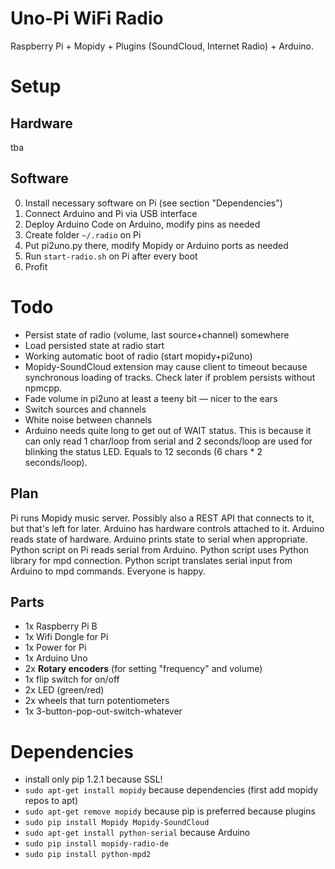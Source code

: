 # Uno-Pi WiFi Radio

Raspberry Pi + Mopidy + Plugins (SoundCloud, Internet Radio) + Arduino.

# Setup

## Hardware

tba

## Software

0. Install necessary software on Pi (see section "Dependencies")
1. Connect Arduino and Pi via USB interface
2. Deploy Arduino Code on Arduino, modify pins as needed
3. Create folder ``~/.radio`` on Pi
4. Put pi2uno.py there, modify Mopidy or Arduino ports as needed
5. Run ``start-radio.sh`` on Pi after every boot
6. Profit

# Todo

* Persist state of radio (volume, last source+channel) somewhere
* Load persisted state at radio start
* Working automatic boot of radio (start mopidy+pi2uno)
* Mopidy-SoundCloud extension may cause client to timeout because synchronous loading of tracks. Check later if problem persists without npmcpp.
* Fade volume in pi2uno at least a teeny bit — nicer to the ears
* Switch sources and channels
* White noise between channels
* Arduino needs quite long to get out of WAIT status. This is because it can only read 1 char/loop from serial and 2 seconds/loop are used for blinking the status LED. Equals to 12 seconds (6 chars * 2 seconds/loop).

## Plan

Pi runs Mopidy music server. Possibly also a REST API that connects to it, but that's left for later. Arduino has hardware controls attached to it. Arduino reads state of hardware. Arduino prints state to serial when appropriate. Python script on Pi reads serial from Arduino. Python script uses Python library for mpd connection. Python script translates serial input from Arduino to mpd commands. Everyone is happy.

## Parts

* 1x Raspberry Pi B
* 1x Wifi Dongle for Pi
* 1x Power for Pi
* 1x Arduino Uno
* 2x **Rotary encoders** (for setting "frequency" and volume)
* 1x flip switch for on/off
* 2x LED (green/red)
* 2x wheels that turn potentiometers
* 1x 3-button-pop-out-switch-whatever 

# Dependencies

* install only pip 1.2.1 because SSL!
* ``sudo apt-get install mopidy`` because dependencies (first add mopidy repos to apt)
* ``sudo apt-get remove mopidy`` because pip is preferred because plugins
* ``sudo pip install Mopidy Mopidy-SoundCloud``
* ``sudo apt-get install python-serial`` because Arduino
* ``sudo pip install mopidy-radio-de``
* ``sudo pip install python-mpd2``